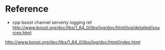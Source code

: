 # Reference
- cpp boost channel serverty logging ref
http://www.boost.org/doc/libs/1_64_0/libs/log/doc/html/log/detailed/sources.html

http://www.boost.org/doc/libs/1_64_0/libs/log/doc/html/index.html
